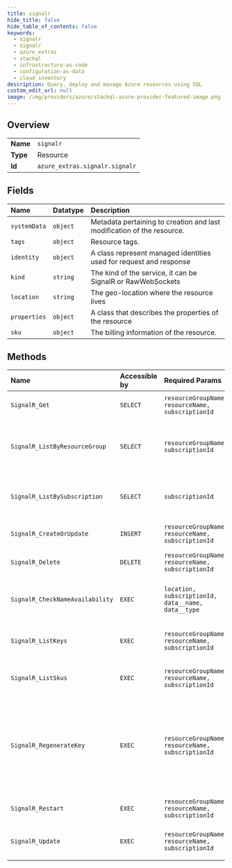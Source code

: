 ```yaml
---
title: signalr
hide_title: false
hide_table_of_contents: false
keywords:
  - signalr
  - signalr
  - azure_extras    
  - stackql
  - infrastructure-as-code
  - configuration-as-data
  - cloud inventory
description: Query, deploy and manage Azure resources using SQL
custom_edit_url: null
image: /img/providers/azure/stackql-azure-provider-featured-image.png
---
```

  
    

## Overview
<table><tbody>
<tr><td><b>Name</b></td><td><code>signalr</code></td></tr>
<tr><td><b>Type</b></td><td>Resource</td></tr>
<tr><td><b>Id</b></td><td><code>azure_extras.signalr.signalr</code></td></tr>
</tbody></table>

## Fields
| Name | Datatype | Description |
|:-----|:---------|:------------|
| `systemData` | `object` | Metadata pertaining to creation and last modification of the resource. |
| `tags` | `object` | Resource tags. |
| `identity` | `object` | A class represent managed identities used for request and response |
| `kind` | `string` | The kind of the service, it can be SignalR or RawWebSockets |
| `location` | `string` | The geo-location where the resource lives |
| `properties` | `object` | A class that describes the properties of the resource |
| `sku` | `object` | The billing information of the resource. |
## Methods
| Name | Accessible by | Required Params | Description |
|:-----|:--------------|:----------------|:------------|
| `SignalR_Get` | `SELECT` | `resourceGroupName, resourceName, subscriptionId` | Get the resource and its properties. |
| `SignalR_ListByResourceGroup` | `SELECT` | `resourceGroupName, subscriptionId` | Handles requests to list all resources in a resource group. |
| `SignalR_ListBySubscription` | `SELECT` | `subscriptionId` | Handles requests to list all resources in a subscription. |
| `SignalR_CreateOrUpdate` | `INSERT` | `resourceGroupName, resourceName, subscriptionId` | Create or update a resource. |
| `SignalR_Delete` | `DELETE` | `resourceGroupName, resourceName, subscriptionId` | Operation to delete a resource. |
| `SignalR_CheckNameAvailability` | `EXEC` | `location, subscriptionId, data__name, data__type` | Checks that the resource name is valid and is not already in use. |
| `SignalR_ListKeys` | `EXEC` | `resourceGroupName, resourceName, subscriptionId` | Get the access keys of the resource. |
| `SignalR_ListSkus` | `EXEC` | `resourceGroupName, resourceName, subscriptionId` | List all available skus of the resource. |
| `SignalR_RegenerateKey` | `EXEC` | `resourceGroupName, resourceName, subscriptionId` | Regenerate the access key for the resource. PrimaryKey and SecondaryKey cannot be regenerated at the same time. |
| `SignalR_Restart` | `EXEC` | `resourceGroupName, resourceName, subscriptionId` | Operation to restart a resource. |
| `SignalR_Update` | `EXEC` | `resourceGroupName, resourceName, subscriptionId` | Operation to update an exiting resource. |
